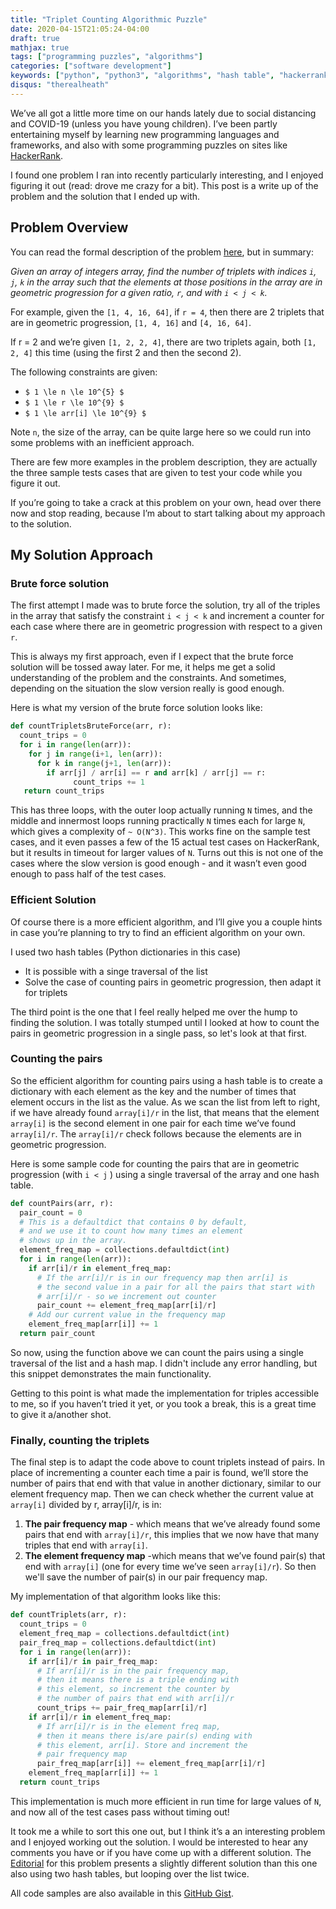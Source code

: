 ```yaml
---
title: "Triplet Counting Algorithmic Puzzle"
date: 2020-04-15T21:05:24-04:00
draft: true
mathjax: true
tags: ["programming puzzles", "algorithms"]
categories: ["software development"]
keywords: ["python", "python3", "algorithms", "hash table", "hackerrank"]
disqus: "therealheath"
---
```

We’ve all got a little more time on our hands lately due to social distancing
and COVID-19 (unless you have young children). I’ve been partly entertaining
myself by learning new programming languages and frameworks, and also with some
programming puzzles on sites like [HackerRank](https://www.hackerrank.com/).

I found one problem I ran into recently particularly interesting, and I enjoyed
figuring it out (read: drove me crazy for a bit). This post is a write up of
the problem and the solution that I ended up with.

## Problem Overview
You can read the formal description of the problem
[here](https://www.hackerrank.com/challenges/count-triplets-1/problem), but in
summary: 

*Given an array of integers array, find the number of triplets with indices `i`, `j`,
`k` in the array such that the elements at those positions in the array are in
geometric progression for a given ratio, `r`, and with `i < j < k`.*

For example, given the `[1, 4, 16, 64]`, if `r = 4`, then there are 2
triplets that are in geometric progression, `[1, 4, 16]` and `[4, 16, 64]`.

If r = 2 and we’re given `[1, 2, 2, 4]`, there are two triplets again,
both `[1, 2, 4]` this time (using the first 2 and then the second 2).

The following constraints are given:

- `$ 1 \le n \le 10^{5} $`
- `$ 1 \le r \le 10^{9} $`
- `$ 1 \le arr[i] \le 10^{9} $`

Note `n`, the size of the array, can be quite large here so we could run into some
problems with an inefficient approach.

There are few more examples in the problem description, they are actually the
three sample tests cases that are given to test your code while you figure it
out.

If you’re going to take a crack at this problem on your own, head over there now
and stop reading, because I’m about to start talking about my approach to the
solution.

## My Solution Approach

### Brute force solution
The first attempt I made was to brute force the solution, try all of the triples
in the array that satisfy the constraint `i < j < k` and increment a counter for
each case where there are in geometric progression with respect to a given `r`.

This is always my first approach, even if I expect that the brute force solution
will be tossed away later. For me, it helps me get a solid understanding of the
problem and the constraints. And sometimes, depending on the situation the slow
version really is good enough.

Here is what my version of the brute force solution looks like:

``` python
def countTripletsBruteForce(arr, r):
  count_trips = 0
  for i in range(len(arr)):
    for j in range(i+1, len(arr)):
      for k in range(j+1, len(arr)):
        if arr[j] / arr[i] == r and arr[k] / arr[j] == r:
              count_trips += 1
   return count_trips
```
This has three loops, with the outer loop actually running `N` times, and the
middle and innermost loops running practically `N` times each for large `N`,
which gives a complexity of `~ O(N^3)`. This works fine on the sample test
cases, and it even passes a few of the 15 actual test cases on HackerRank, but
it results in timeout for larger values of `N`. Turns out this is not one of the
cases where the slow version is good enough - and it wasn’t even good enough to
pass half of the test cases.

### Efficient Solution
Of course there is a more efficient algorithm, and I’ll give you a couple hints
in case you’re planning to try to find an efficient algorithm on your own.

I used two hash tables (Python dictionaries in this case)
- It is possible with a singe traversal of the list
- Solve the case of counting pairs in geometric progression, then adapt it for triplets

The third point is the one that I feel really helped me over the hump to finding
the solution. I was totally stumped until I looked at how to count the pairs in
geometric progression in a single pass, so let's look at that first.

### Counting the pairs
So the efficient algorithm for counting pairs using a hash table is to create a
dictionary with each element as the key and the number of times that element
occurs in the list as the value. As we scan the list from left to right, if we
have already found `array[i]/r` in the list, that means that the element `array[i]`
is the second element in one pair for each time we’ve found `array[i]/r`. The
`array[i]/r` check follows because the elements are in geometric progression.

Here is some sample code for counting the pairs that are in geometric
progression (with `i < j` ) using a single traversal of the array and one hash
table.

``` python
def countPairs(arr, r):
  pair_count = 0
  # This is a defaultdict that contains 0 by default,
  # and we use it to count how many times an element
  # shows up in the array.
  element_freq_map = collections.defaultdict(int)
  for i in range(len(arr)):
    if arr[i]/r in element_freq_map:
      # If the arr[i]/r is in our frequency map then arr[i] is 
      # the second value in a pair for all the pairs that start with
      # arr[i]/r - so we increment out counter
      pair_count += element_freq_map[arr[i]/r]
    # Add our current value in the frequency map
    element_freq_map[arr[i]] += 1
  return pair_count
```
So now, using the function above we can count the pairs using a single traversal
of the list and a hash map. I didn't include any error handling, but this
snippet demonstrates the main functionality.

Getting to this point is what made the implementation for triples accessible to
me, so if you haven’t tried it yet, or you took a break, this is a great time to
give it a/another shot.

### Finally, counting the triplets
The final step is to adapt the code above to count triplets instead of pairs. In
place of incrementing a counter each time a pair is found, we’ll store the
number of pairs that end with that value in another dictionary, similar to our
element frequency map. Then we can check whether the current value at `array[i]`
divided by r, array[i]/r, is in:

1. **The pair frequency map** - which means that we’ve already found some pairs that
end with `array[i]/r`, this implies that we now have that many triples that end
with `array[i]`.
2. **The element frequency map** -which means that we’ve found pair(s)
that end with `array[i]` (one for every time we’ve seen `array[i]/r`). So then
we'll save the number of pair(s) in our pair frequency map.

My implementation of that algorithm looks like this:

``` python
def countTriplets(arr, r):
  count_trips = 0
  element_freq_map = collections.defaultdict(int)
  pair_freq_map = collections.defaultdict(int)
  for i in range(len(arr)):
    if arr[i]/r in pair_freq_map: 
      # If arr[i]/r is in the pair frequency map,
      # then it means there is a triple ending with
      # this element, so increment the counter by
      # the number of pairs that end with arr[i]/r
      count_trips += pair_freq_map[arr[i]/r]
    if arr[i]/r in element_freq_map:
      # If arr[i]/r is in the element freq map,
      # then it means there is/are pair(s) ending with
      # this element, arr[i]. Store and increment the
      # pair frequency map
      pair_freq_map[arr[i]] += element_freq_map[arr[i]/r]
    element_freq_map[arr[i]] += 1
  return count_trips
```
This implementation is much more efficient in run time for large values of `N`,
and now all of the test cases pass without timing out!

It took me a while to sort this one out, but I think it’s a an interesting
problem and I enjoyed working out the solution. I would be interested to hear
any comments you have or if you have come up with a different solution. The
[Editorial](https://www.hackerrank.com/challenges/count-triplets-1/editorial)
for this problem presents a slightly different solution than this one
also using two hash tables, but looping over the list twice.

All code samples are also available in this [GitHub
Gist](https://gist.github.com/heathhenley/4f08486219ec6f2d6e3142f0ae289911).

